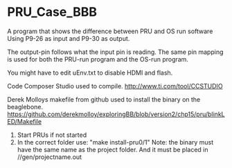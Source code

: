 # PRU_Case_BBB
A program that shows the difference between PRU and OS run software
Using P9-26 as input and P9-30 as output. 

The output-pin follows what the input pin is reading. The same pin mapping is used for both the PRU-run program and the OS-run program.

You might have to edit uEnv.txt to disable HDMI and flash.

Code Composer Studio used to compile. 
http://www.ti.com/tool/CCSTUDIO

Derek Molloys makefile from github used to install the binary on the beaglebone.
https://github.com/derekmolloy/exploringBB/blob/version2/chp15/pru/blinkLED/Makefile

1. Start PRUs if not started
2. In the correct folder use: "make install-pru0/1"
Note: the binary must have the same name as the project folder. And it must be placed in /<projectname>/gen/projectname.out
  
